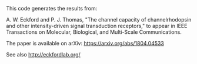 This code generates the results from:

A. W. Eckford and P. J. Thomas, "The channel capacity of channelrhodopsin and other 
intensity-driven signal transduction receptors," to appear in IEEE Transactions on 
Molecular, Biological, and Multi-Scale Communications.

The paper is available on arXiv: https://arxiv.org/abs/1804.04533

See also http://eckfordlab.org/
